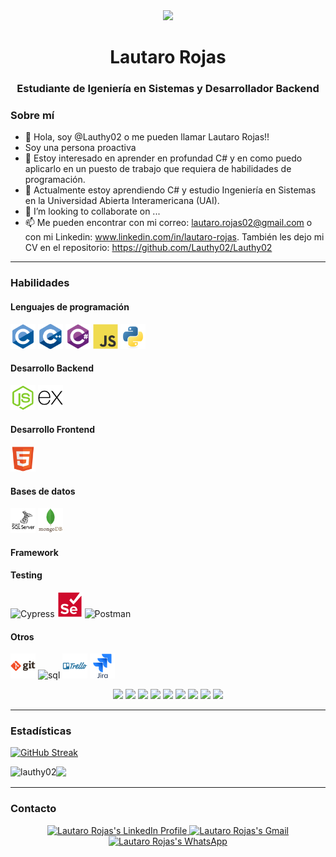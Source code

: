 <!-- ----- Presentación ----- -->
<div id="header" align="center">
  <img src="https://media.giphy.com/media/v1.Y2lkPTc5MGI3NjExcnN1djBoOGk0MmF4bjJ4aGduOHN6aTVvb3UyZGUxaG4wcXVyMWh0ciZlcD12MV9pbnRlcm5hbF9naWZfYnlfaWQmY3Q9Zw/CcwLAV11cALh3OuEJ5/giphy.gif" width="300" />
  <h1 align="center">Lautaro Rojas</h1>
  <h3 align="center">Estudiante de Igeniería en Sistemas y Desarrollador Backend</h3>
</div>
<!-- ----- Sobre mí ----- -->

### Sobre mí
- 👋 Hola, soy @Lauthy02 o me pueden llamar Lautaro Rojas!!
- Soy una persona proactiva
- 👀 Estoy interesado en aprender en profundad C# y en como puedo aplicarlo en un puesto de trabajo que requiera de habilidades de programación.
- 🌱 Actualmente estoy aprendiendo C# y estudio Ingeniería en Sistemas en la Universidad Abierta Interamericana (UAI).
- 💞️ I’m looking to collaborate on ...
- 📫 Me pueden encontrar con mi correo: lautaro.rojas02@gmail.com o con mi Linkedin: www.linkedin.com/in/lautaro-rojas. También les dejo mi CV en el repositorio: https://github.com/Lauthy02/Lauthy02
---
<!-- ----- Tecnologías ----- -->
<div align="left">
  <h3>Habilidades</h3>
  <h4>Lenguajes de programación</h4>
    <div>
      <img src="https://github.com/devicons/devicon/blob/master/icons/c/c-original.svg" title="C" alt="c" width="40" haight="40"/>
      <img src="https://github.com/devicons/devicon/blob/master/icons/cplusplus/cplusplus-original.svg" title="C++" alt="c++" width="40" haight="40"/>
      <img src="https://github.com/devicons/devicon/blob/master/icons/csharp/csharp-original.svg" title="C#" alt="c#" width="40" haight="40"/>
      <img src="https://github.com/devicons/devicon/blob/master/icons/javascript/javascript-original.svg" title="JavaScript" alt="JS" width="40" haight="40"/>
      <img src="https://github.com/devicons/devicon/blob/master/icons/python/python-original.svg" title="Python" alt="PY" width="40" haight="40"/>
    </div>
  <h4>Desarrollo Backend</h4>
    <div>
      <img src="https://github.com/devicons/devicon/blob/master/icons/nodejs/nodejs-original.svg" title="NodeJs" alt="Node" width="40" haight="40"/>
      <img src="https://github.com/devicons/devicon/blob/master/icons/express/express-original.svg" title="ExpressJs" alt="ExJs" width="40" haight="40"/>
    </div>      
  <h4>Desarrollo Frontend</h4>
    <div>
      <img src="https://github.com/devicons/devicon/blob/master/icons/html5/html5-original.svg" title="HTML5" alt="HTML5" width="40" haight="40"/>
    </div>
  <h4>Bases de datos</h4>
    <div>
      <img src="https://github.com/devicons/devicon/blob/master/icons/microsoftsqlserver/microsoftsqlserver-plain-wordmark.svg" title="Microsoft SQL Server" alt="MSQLServer" width="40" haight="40"/>
      <img src="https://github.com/devicons/devicon/blob/master/icons/mongodb/mongodb-original-wordmark.svg" title="MongoDB" alt="Mon" width="40" haight="40"/>
    </div>
  <h4>Framework</h4>
    <div>
      <!-- <img src="" title="DOT.NET" alt="DotNet" width="40" haight="40"/> -->
    </div>
  <h4>Testing</h4>
    <div>
      <img src="" title="Cypress" alt="Cypress" width="40" haight="40"/>
      <img src="https://github.com/devicons/devicon/blob/master/icons/selenium/selenium-original.svg" title="Selenium" alt="Selenium" width="40" haight="40"/>
      <img src="" title="Postman" alt="Postman" width="40" haight="40"/>
    </div>
  <h4>Otros</h4>
    <div>
      <img src="https://github.com/devicons/devicon/blob/master/icons/git/git-original-wordmark.svg" title="Git" alt="git" width="40" haight="40"/>
      <img src="" title="SQL" alt="sql" width="40" haight="40"/>
      <img src="https://github.com/devicons/devicon/blob/master/icons/trello/trello-plain-wordmark.svg" title="Trello" alt="Trello" width="40" haight="40"/>
      <img src="https://github.com/devicons/devicon/blob/master/icons/jira/jira-original-wordmark.svg" title="Jira" alt="jira" width="40" haight="40"/>
    </div>
</div>

<p align="center">
  <img src="http://img.shields.io/badge/-Visual_Studio-007ACC?style=flat&logo=VisualStudio&logoColor=white">
  <img src="http://img.shields.io/badge/-C_Sharp-007ACC?style=flat&logo=csharp&logoColor=white">
  <img src="http://img.shields.io/badge/-C-4285F4?style=flat&logo=c&logoColor=white">
  <img src="http://img.shields.io/badge/-C_++-4AD1F5?style=flat&logo=cplusplus&logoColor=white">
  <img src="http://img.shields.io/badge/-Python-4285F4?style=flat">
  <img src="http://img.shields.io/badge/-COBOL-4285F4?style=flat">
  <img src="http://img.shields.io/badge/-Github-000000? style=flat& logo=github&logo Color=FFFFFF">
  <img src="http://img.shields.io/badge/-Google%20Cloud%20Platform-4285F4?style=flat&logo=google%20cloud&logoColor=white">
  <img src="http://img.shields.io/badge/-Office-red?style=flat&logo=microsoftoffice&logoColor=white"> 
</p>

<!-- ----- Estadísticas ----- -->
---
<div align="left">
  <h3>Estadísticas</h3>
  <div>
    
[![GitHub Streak](http://github-readme-streak-stats.herokuapp.com?user=Lauthy02&theme=neon-dark&locale=es&date_format=j%2Fn%5B%2FY%5D)](https://git.io/streak-stats)

  <img height="180em" src="https://github-readme-stats.vercel.app/api?username=Lauthy02&show_icons=true&theme=algolia" />
  <img align="left" src="https://github-readme-stats.vercel.app/api/top-langs?username=lauthy02&show_icons=true&locale=en&layout=compact" alt="lauthy02" />
  </div>
</div>

<!-- ----- Contacto ----- -->
---
<div align="left">
  <h3>Contacto</h3>
  <div>
    <p align="center">
  <a href="https://linkedin.com/in/lautaro-rojas">
    <img src="https://www.vectorlogo.zone/logos/linkedin/linkedin-icon.svg" alt="Lautaro Rojas's LinkedIn Profile" height="30" width="30">
  </a>
  <a href="">
    <img src="https://www.vectorlogo.zone/logos/gmail/gmail-icon.svg" alt="Lautaro Rojas's Gmail" height="30" width="30">
  </a>
  <a href="https://api.whatsapp.com/send/?phone=5491162487183&text&app_absent=0">
    <img src="https://www.vectorlogo.zone/logos/whatsapp/whatsapp-icon.svg" alt="Lautaro Rojas's WhatsApp" height="30" width="30">
  </a>
  
</p>
  </div>
</div>


<!--  COMENTARIOS 
⭐️ [@Lauthy02](https://github.com/Lauthy02)
![Profile views](https://gpvc.arturio.dev/Lauthy02)  <img src="https://img.shields.io/github/followers/Lauthy02?label=Follow" style=" float:left, margin-right:10px" />
-->


